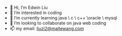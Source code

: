 - 👋 Hi, I’m Edwin Liu
- 👀 I’m interested in coding 
- 🌱 I’m currently learning java \ c \ c++ \oracle \ mysql 
- 💞️ I’m looking to collaborate on  java web coding 
- 📫 my email: liuzj2@maitewang.com 

<!---
liuzj2/liuzj2 is a ✨ special ✨ repository because its `README.md` (this file) appears on your GitHub profile.
You can click the Preview link to take a look at your changes.
--->
